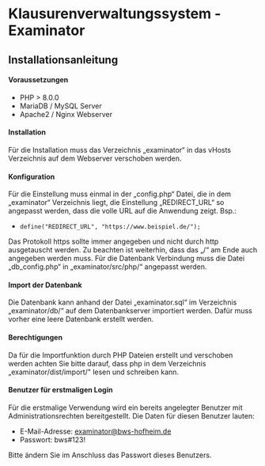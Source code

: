 # Klausurenverwaltungssystem - Examinator

## Installationsanleitung

#### Voraussetzungen
- PHP > 8.0.0
- MariaDB / MySQL Server
- Apache2 / Nginx Webserver

#### Installation
Für die Installation muss das Verzeichnis „examinator“ in das vHosts Verzeichnis auf dem Webserver verschoben werden.

#### Konfiguration
Für die Einstellung muss einmal in der „config.php“ Datei, die in dem „examinator“ Verzeichnis liegt, die Einstellung „REDIRECT_URL“ so angepasst werden, dass die volle URL auf die Anwendung zeigt. Bsp.: 

- `define("REDIRECT_URL", "https://www.beispiel.de/");`

Das Protokoll https sollte immer angegeben und nicht durch http ausgetauscht werden. Zu beachten ist weiterhin, dass das „/“ am Ende auch angegeben werden muss.
Für die Datenbank Verbindung muss die Datei „db_config.php“ in „examinator/src/php/“ angepasst werden. 

#### Import der Datenbank
Die Datenbank kann anhand der Datei „examinator.sql“ im Verzeichnis „examinator/db/“ auf dem Datenbankserver importiert werden. Dafür muss vorher eine leere Datenbank erstellt werden.

#### Berechtigungen
Da für die Importfunktion durch PHP Dateien erstellt und verschoben werden achten Sie bitte darauf, dass php in dem Verzeichnis „examinator/dist/import/" lesen und schreiben kann.

#### Benutzer für erstmaligen Login
Für die erstmalige Verwendung wird ein bereits angelegter Benutzer mit Administrationsrechten bereitgestellt.
Die Daten für diesen Benutzer lauten:
- E-Mail-Adresse: examinator@bws-hofheim.de
- Passwort: bws#123!

Bitte ändern Sie im Anschluss das Passwort dieses Benutzers.
